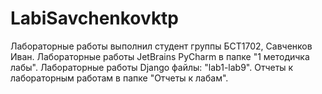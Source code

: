 # LabiSavchenkovktp
Лабораторные работы выполнил студент группы БСТ1702, Савченков Иван.
Лабораторные работы JetBrains PyCharm в папке "1 методичка лабы".
Лабораторные работы Django файлы: "lab1-lab9".
Отчеты к лабораторным работам в папке "Отчеты к лабам".
